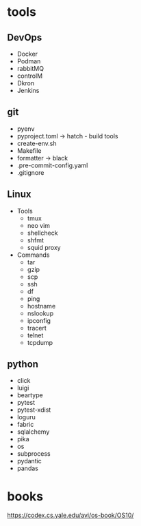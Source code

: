 # tools

## DevOps
- Docker
- Podman
- rabbitMQ
- controlM
- Dkron
- Jenkins


## git
- pyenv 
- pyproject.toml -> hatch - build tools
- create-env.sh
- Makefile
- formatter -> black
- .pre-commit-config.yaml
- .gitignore

## Linux
- Tools
  - tmux
  - neo vim
  - shellcheck
  - shfmt
  - squid proxy
- Commands 
  - tar
  - gzip
  - scp
  - ssh
  - df
  - ping
  - hostname
  - nslookup
  - ipconfig
  - tracert
  - telnet
  - tcpdump



## python
- click
- luigi
- beartype
- pytest
- pytest-xdist
- loguru
- fabric
- sqlalchemy
- pika
- os
- subprocess
- pydantic
- pandas


# books
https://codex.cs.yale.edu/avi/os-book/OS10/
